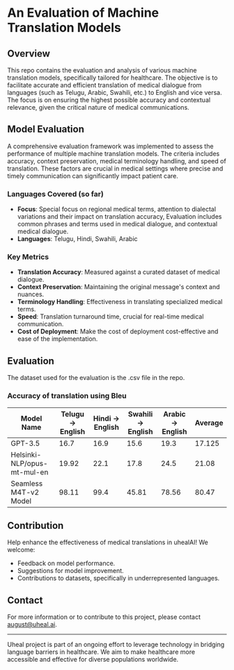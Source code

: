 # An Evaluation of Machine Translation Models 

## Overview
This repo contains the evaluation and analysis of various machine translation models, specifically tailored for healthcare. The objective is to facilitate accurate and efficient translation of medical dialogue from languages (such as Telugu, Arabic, Swahili, etc.) to English and vice versa. The focus is on ensuring the highest possible accuracy and contextual relevance, given the critical nature of medical communications.

## Model Evaluation
A comprehensive evaluation framework was implemented to assess the performance of multiple machine translation models. The criteria includes accuracy, context preservation, medical terminology handling, and speed of translation. These factors are crucial in medical settings where precise and timely communication can significantly impact patient care.

### Languages Covered (so far)
- **Focus**: Special focus on regional medical terms, attention to dialectal variations and their impact on translation accuracy, Evaluation includes common phrases and terms used in medical dialogue, and contextual medical dialogue.
- **Languages**: Telugu, Hindi, Swahili, Arabic

### Key Metrics
- **Translation Accuracy**: Measured against a curated dataset of medical dialogue.
- **Context Preservation**: Maintaining the original message's context and nuances.
- **Terminology Handling**: Effectiveness in translating specialized medical terms.
- **Speed**: Translation turnaround time, crucial for real-time medical communication.
- **Cost of Deployment**: Make the cost of deployment cost-effective and  ease of the implementation. 

## Evaluation
The dataset used for the evaluation is the .csv file in the repo.

### Accuracy of translation using Bleu 
| Model Name             | Telugu -> English | Hindi -> English | Swahili -> English | Arabic -> English | Average        |
|------------------------|-------------------|------------------|--------------------|-------------------|----------------|
| GPT-3.5                | 16.7              | 16.9             | 15.6               | 19.3              | 17.125         |
| Helsinki-NLP/opus-mt-mul-en | 19.92             | 22.1             | 17.8               | 24.5              | 21.08          |
| Seamless M4T-v2 Model  | 98.11             | 99.4             | 45.81              | 78.56             | 80.47          |


## Contribution
Help enhance the effectiveness of medical translations in uhealAI! We welcome:
- Feedback on model performance.
- Suggestions for model improvement.
- Contributions to datasets, specifically in underrepresented languages.


## Contact
For more information or to contribute to this project, please contact august@uheal.ai.

---

Uheal project is part of an ongoing effort to leverage technology in bridging language barriers in healthcare. We aim to make healthcare more accessible and effective for diverse populations worldwide.
